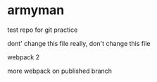 # armyman
test repo for git practice

dont' change this file
really, don't change this file

webpack 2

more webpack on published branch
